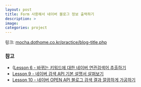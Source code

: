 ```yaml
---
layout: post
title: Form 사용해서 네이버 블로그 정보 출력하기
description: >
image: 
categories: project
---
```


링크: [mocha.dothome.co.kr/practice/blog-title.php](http://mocha.dothome.co.kr/practice/etc/naverapi_blog.php)

### 참고
* ([Lesson 6 - 바뀌는 키워드에 대한 네이버 연관검색어 추출하기](https://mochastudy.github.io/study/naver-api-related-keywords/)
* [Lesson 9 - 네이버 검색 API 기본 설명서 살펴보기](https://mochastudy.github.io/study/naver-open-api-basics/)
* [Lesson 10 - 네이버 OPEN API 블로그 검색 결과 깔끔하게 가공하기](https://mochastudy.github.io/study/processing-api-data/)

